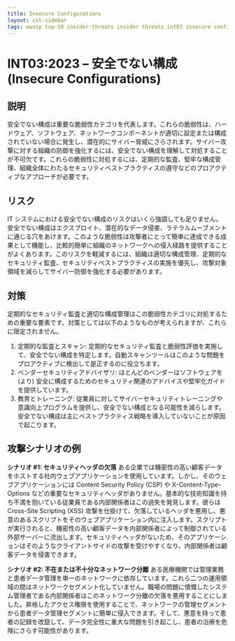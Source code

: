 ```yaml
---
title: Insecure Configurations
layout: col-sidebar
tags: owasp top-10 insider-threats insider threats int03 insecure configurations
---
```


# INT03:2023 – 安全でない構成 (Insecure Configurations)

## 説明
安全でない構成は重要な脆弱性カテゴリを代表します。これらの脆弱性は、ハードウェア、ソフトウェア、ネットワークコンポーネントが適切に設定または構成されていない場合に発生し、潜在的にサイバー脅威にさらされます。サイバー攻撃に対する組織の防御を強化するには、安全でない構成を理解して対処することが不可欠です。これらの脆弱性に対処するには、定期的な監査、堅牢な構成管理、組織全体にわたるセキュリティベストプラクティスの遵守などのプロアクティブなアプローチが必要です。

## リスク
IT システムにおける安全でない構成のリスクはいくら強調しても足りません。安全でない構成はエクスプロイト、潜在的なデータ侵害、ラテラルムーブメントに通じる穴をあけます。このような脆弱性は攻撃者にとって簡単に達成できる成果として機能し、比較的簡単に組織のネットワークへの侵入経路を提供することがよくあります。このリスクを軽減するには、組織は適切な構成管理、定期的なセキュリティ監査、セキュリティベストプラクティスの実施を優先し、攻撃対象領域を減らしてサイバー防御を強化する必要があります。

## 対策
定期的なセキュリティ監査と適切な構成管理はこの脆弱性カテゴリに対処するための重要な要素です。対策としては以下のようなものが考えられますが、これらに限定されません。

1. 定期的な監査とスキャン: 定期的なセキュリティ監査と脆弱性評価を実施して、安全でない構成を特定します。自動スキャンツールはこのような問題をプロアクティブに検出して是正するのに役立ちます。
2. ベンダーセキュリティアドバイザリ: ほとんどのベンダーはソフトウェアを (より) 安全に構成するためのセキュリティ関連のアドバイスや堅牢化ガイドを提供しています。
3. 教育とトレーニング: 従業員に対してサイバーセキュリティトレーニングや意識向上プログラムを提供し、安全でない構成となる可能性を減らします。安全でない構成は主にベストプラクティス戦略を導入していないことが原因で起こります。

## 攻撃シナリオの例
**シナリオ #1: セキュリティヘッダの欠落**
ある企業では機密性の高い顧客データをホストする社内ウェブアプリケーションを使用しています。しかし、そのウェブアプリケーションには Content Security Policy (CSP) や X-Content-Type-Options などの重要なセキュリティヘッダがありません。基本的な技術知識を持ち不満を抱いている従業員である内部関係者はこの過失を発見します。彼らは Cross-Site Scripting (XSS) 攻撃を仕掛けて、欠落しているヘッダを悪用し、悪意のあるスクリプトをそのウェブアプリケーション内に注入します。スクリプトが実行されると、機密性の高い顧客データを内部関係者によって制御されている外部サーバーに流出します。セキュリティヘッダがないため、そのアプリケーションはそのようなクライアントサイドの攻撃を受けやすくなり、内部関係者は顧客データを侵害できます。

**シナリオ #2: 不在または不十分なネットワーク分離**
ある医療機関では管理業務と患者データ管理を単一のネットワークに依存しています。これら二つの運用領域の間はネットワークセグメント化していません。職場の問題に憤慨したシステム管理者である内部関係者はこのネットワーク分離の欠落を悪用することにしました。昇格したアクセス権限を使用することで、ネットワークの管理セグメントから患者データ管理セグメントに簡単に侵入できます。そして、悪意を持って患者の記録を改竄して、データ完全性に重大な問題を引き起こし、患者の治療を危険にさらす可能性があります。
